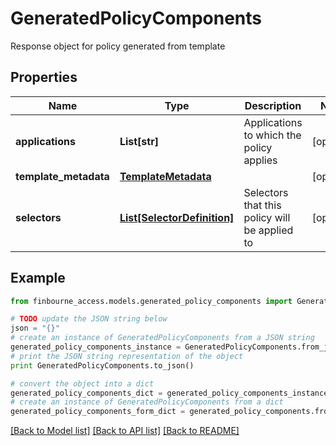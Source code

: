# GeneratedPolicyComponents

Response object for policy generated from template

## Properties
Name | Type | Description | Notes
------------ | ------------- | ------------- | -------------
**applications** | **List[str]** | Applications to which the policy applies | [optional] 
**template_metadata** | [**TemplateMetadata**](TemplateMetadata.md) |  | [optional] 
**selectors** | [**List[SelectorDefinition]**](SelectorDefinition.md) | Selectors that this policy will be applied to | [optional] 

## Example

```python
from finbourne_access.models.generated_policy_components import GeneratedPolicyComponents

# TODO update the JSON string below
json = "{}"
# create an instance of GeneratedPolicyComponents from a JSON string
generated_policy_components_instance = GeneratedPolicyComponents.from_json(json)
# print the JSON string representation of the object
print GeneratedPolicyComponents.to_json()

# convert the object into a dict
generated_policy_components_dict = generated_policy_components_instance.to_dict()
# create an instance of GeneratedPolicyComponents from a dict
generated_policy_components_form_dict = generated_policy_components.from_dict(generated_policy_components_dict)
```
[[Back to Model list]](../README.md#documentation-for-models) [[Back to API list]](../README.md#documentation-for-api-endpoints) [[Back to README]](../README.md)


